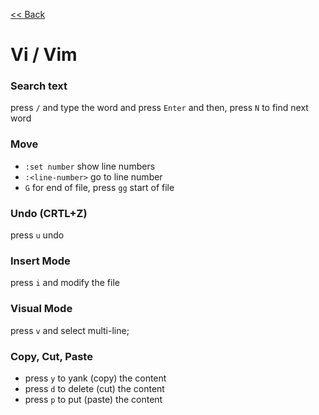 [<< Back](README.md)

# Vi / Vim

### Search text
press ```/``` and type the word and press ```Enter``` and then, press ```N``` to find next word

### Move
- ```:set number``` show line numbers
- ```:<line-number>``` go to line number
- ```G``` for end of file, press ```gg``` start of file

### Undo (CRTL+Z)
press ```u``` undo

### Insert Mode
press ```i``` and modify the file 

### Visual Mode
press ```v``` and select multi-line;

### Copy, Cut, Paste
- press ```y``` to yank (copy) the content
- press ```d``` to delete (cut) the content
- press ```p``` to put (paste) the content
